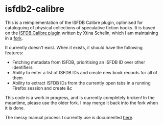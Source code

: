 # isfdb2-calibre

This is a reimplementation of the ISFDB Calibre plugin, optimised for cataloguing of physical collections of speculative fiction books. It is based on the [ISFDB Calibre plugin][1] written by Xtina Schelin, which I am maintaining in a [fork][2].

It currently doesn't exist. When it exists, it should have the following features:

* Fetching metadata from ISFDB, prioritising an ISFDB ID over other identifiers
* Ability to enter a list of ISFDB IDs and create new book records for all of them
* Ability to extract ISFDB IDs from the currently open tabs in a running Firefox session and create &c

This code is a work in progress, and is currently completely broken! In the meantime, please use the older fork. I may merge it back into the fork when it is done.

The messy manual process I currently use is documented [here](http://confluence.locustforge.net/blog/posts/isfdb-calibre/).

[1]: https://github.com/XtinaSchelin/isfdb-calibre
[2]: https://github.com/confluence/isfdb-calibre

